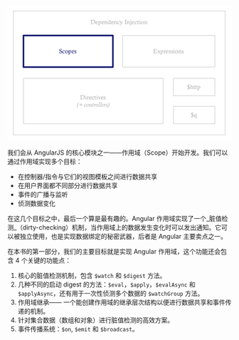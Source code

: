 ![scopes](/assets/scopes.png)

我们会从 AngularJS 的核心模块之一——作用域（Scope）开始开发。我们可以通过作用域实现多个目标：

* 在控制器/指令与它们的视图模板之间进行数据共享
* 在用户界面都不同部分进行数据共享
* 事件的广播与监听
* 侦测数据变化

在这几个目标之中，最后一个算是最有趣的。Angular 作用域实现了一个_脏值检测_（dirty-checking）机制，当作用域上的数据发生变化时可以发出通知。它可以被独立使用，也是实现数据绑定的秘密武器，后者是 Angular 主要卖点之一。

在本书的第一部分，我们的主要目标就是实现 Angular 作用域，这个功能还会包含 4 个关键的功能点：

1. 核心的脏值检测机制，包含 `$watch` 和 `$digest` 方法。
2. 几种不同的启动 digest 的方法：`$eval`，`$apply`，`$evalAsync` 和 `$applyAsync`，还有用于一次性侦测多个数据的 `$watchGroup` 方法。
3. 作用域继承—— 一个能创建作用域的继承层次结构以便进行数据共享和事件传递的机制。
4. 针对集合数据（数组和对象）进行脏值检测的高效方案。
5. 事件传播系统：`$on`, `$emit` 和 `$broadcast`。


